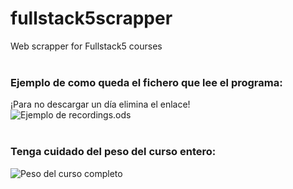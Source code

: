 # fullstack5scrapper
Web scrapper for Fullstack5 courses
<br>
<br>
### Ejemplo de como queda el fichero que lee el programa:
¡Para no descargar un día elimina el enlace!<br>
![Ejemplo de recordings.ods](https://github.com/JuanDaniel2510/fullstack5scrapper/blob/master/doc/recordingsExample.png?raw=true)<br>
<br>
### Tenga cuidado del peso del curso entero:<br>
![Peso del curso completo](https://github.com/JuanDaniel2510/fullstack5scrapper/blob/master/doc/fullCourseWeight.png?raw=true)<br>